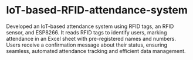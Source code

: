 # IoT-based-RFID-attendance-system
Developed an IoT-based attendance system using RFID tags, an RFID sensor, and ESP8266. It reads RFID tags to identify users, marking attendance in an Excel sheet with pre-registered names and numbers. Users receive a confirmation message about their status, ensuring seamless, automated attendance tracking and efficient data management.
